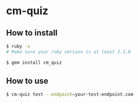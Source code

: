# cm-quiz

## How to install

```sh
$ ruby -v
# Make sure your ruby version is at least 2.3.0

$ gem install cm_quiz
```

## How to use
```sh
$ cm-quiz test --endpoint=your-test-endpoint.com
```
